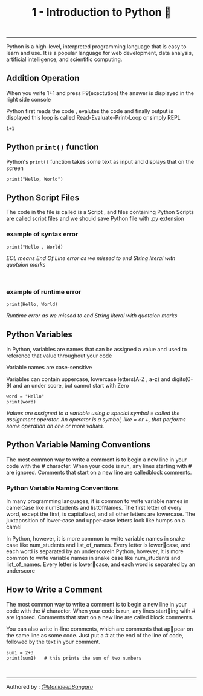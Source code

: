 <div align="center">

# 1 - Introduction to Python 🐍

</div>

&nbsp;

---

Python is a high-level, interpreted programming language that is easy to learn and use. It is a popular language for web development, data analysis, artificial intelligence, and scientific computing.

## Addition Operation
When you write 1+1 and press F9(exectution) the answer is displayed in the right side console

Python first reads the code , evalutes the code and finally output is
displayed this loop is called Read-Evaluate-Print-Loop or simply REPL

```python{data-theme-light}{data-theme-dark}
1+1
```

## Python ```print()``` function

Python's ```print()``` function takes some text as input and displays that on the screen

```python{data-theme-light}{data-theme-dark}
print("Hello, World")
```

## Python Script Files

The code in the file is called is a Script , and files
containing Python Scripts are called script files and we should save Python file
with .py extension

### example of syntax error

```python{data-theme-light}{data-theme-dark}
print("Hello , World)
```

_EOL means End Of Line error as we missed to end String literal with quotaion marks_

&nbsp;

### example of runtime error

```python{data-theme-light}{data-theme-dark}
print(Hello, World)
```

_Runtime error as we missed to end String literal with quotaion marks_


## Python Variables

In Python, variables are names that can be assigned a value and used
to reference that value throughout your code

Variable names are case-sensitive

Variables can contain uppercase, lowercase letters(A-Z , a-z) and digits(0-9) and
an under score, but cannot start with Zero

```python{data-theme-light}{data-theme-dark}
word = "Hello"
print(word)
```

_Values are assigned to a variable using a special symbol = called the
assignment operator. An operator is a symbol, like = or +, that
performs some operation on one or more values._

## Python Variable Naming Conventions

The most common way to write a comment is to begin a new line in
your code with the # character. When your code is run, any lines starting
with # are ignored. Comments that start on a new line are calledblock comments.

### Python Variable Naming Conventions

In many programming languages, it is common to write variable
names in camelCase like numStudents and listOfNames. The first letter
of every word, except the first, is capitalized, and all other letters are
lowercase. The juxtaposition of lower-case and upper-case letters
look like humps on a camel

In Python, however, it is more common to write variable names in
snake case like num_students and list_of_names. Every letter is lower￾case,
and each word is separated by an underscoreIn Python, however, it is more common
to write variable names in snake case like num_students and list_of_names.
Every letter is lower￾case, and each word is separated by an underscore


## How to Write a Comment

The most common way to write a comment is to begin a new line in your code with
the # character. When your code is run, any lines start￾ing with # are ignored.
Comments that start on a new line are called block comments.

You can also write in-line comments, which are comments that ap￾pear on the same
line as some code. Just put a # at the end of the line
of code, followed by the text in your comment.

```python{data-theme-light}{data-theme-dark}
sum1 = 2+3
print(sum1)   # this prints the sum of two numbers
```

&nbsp;

---

Authored by : _[@ManideepBangaru](https://github.com/manideepbangaru)_
